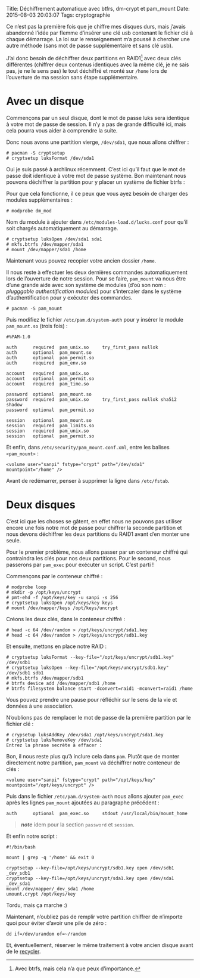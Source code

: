 Title: Déchiffrement automatique avec btfrs, dm-crypt et pam_mount
Date: 2015-08-03 20:03:07
Tags: cryptographie

Ce n’est pas la première fois que je chiffre mes disques durs, mais j’avais
abandonné l’idée par flemme d’insérer une clé usb contenant le fichier clé à
chaque démarrage. La loi sur le renseignement m’a poussé à chercher une autre
méthode (sans mot de passe supplémentaire et sans clé usb).

J’ai donc besoin de déchiffrer deux partitions en RAID1[^1] avec deux clés
différentes (chiffrer deux contenus identiques avec la même clé, je ne sais pas,
je ne le sens pas) le tout déchiffré et monté sur `/home` lors de l’ouverture de
ma session sans étape supplémentaire.

# Avec un disque

Commençons par un seul disque, dont le mot de passe luks sera identique à
votre mot de passe de session. Il n’y a pas de grande difficulté ici, mais cela
pourra vous aider à comprendre la suite.

Donc nous avons une partition vierge, `/dev/sda1`, que nous allons chiffrer :

```
# pacman -S cryptsetup
# cryptsetup luksFormat /dev/sda1
```

Oui je suis passé à archlinux récemment. C’est ici qu’il faut que le mot de passe
doit identique à votre mot de passe système. Bon maintenant nous pouvons
déchiffrer la partition pour y placer un système de fichier btrfs :

Pour que cela fonctionne, il ce peux que vous ayez besoin de charger des modules
supplémentaires :

```
# modprobe dm_mod
```

Nom du module à ajouter dans `/etc/modules-load.d/lucks.conf` pour qu’il soit
chargés automatiquement au démarrage.

```
# cryptsetup luksOpen /dev/sda1 sda1
# mkfs.btrfs /dev/mapper/sda1
# mount /dev/mapper/sda1 /home
```

Maintenant vous pouvez recopier votre ancien dossier `/home`.

Il nous reste à effectuer les deux dernières commandes automatiquement lors de
l’ouverture de notre session. Pour se faire, `pam_mount` va nous être d’une
grande aide avec son système de modules (d’où son nom : *plugggable
authentification modules*) pour s’intercaler dans le système d’authentification
pour y exécuter des commandes.

```
# pacman -S pam_mount
```

Puis modifiez le fichier `/etc/pam.d/system-auth` pour y insérer le module
`pam_mount.so` (trois fois) :

```
#%PAM-1.0

auth      required  pam_unix.so     try_first_pass nullok
auth      optional  pam_mount.so
auth      optional  pam_permit.so
auth      required  pam_env.so

account   required  pam_unix.so
account   optional  pam_permit.so
account   required  pam_time.so

password  optional  pam_mount.so
password  required  pam_unix.so     try_first_pass nullok sha512 shadow
password  optional  pam_permit.so

session   optional  pam_mount.so
session   required  pam_limits.so
session   required  pam_unix.so
session   optional  pam_permit.so
```

Et enfin, dans `/etc/security/pam_mount.conf.xml`, entre les balises
`<pam_mount>` :

```
<volume user="sanpi" fstype="crypt" path="/dev/sda1" mountpoint="/home" />
```

Avant de redémarrer, penser à supprimer la ligne dans `/etc/fstab`.

# Deux disques

C’est ici que les choses se gâtent, en effet nous ne pouvons pas utiliser encore
une fois notre mot de passe pour chiffrer la seconde partition et nous devons
déchiffrer les deux partitions du RAID1 avant d’en monter une seule.

Pour le premier problème, nous allons passer par un conteneur chiffré qui
contraindra les clés pour nos deux partitions. Pour le second, nous passerons
par `pam_exec` pour exécuter un script. C’est parti !

Commençons par le conteneur chiffré :

```
# modprobe loop
# mkdir -p /opt/keys/uncrypt
# pmt-ehd -f /opt/keys/key -u sanpi -s 256
# cryptsetup luksOpen /opt/keys/key keys
# mount /dev/mapper/keys /opt/keys/uncrypt
```

Créons les deux clés, dans le conteneur chiffré :

```
# head -c 64 /dev/random > /opt/keys/uncrypt/sda1.key
# head -c 64 /dev/random > /opt/keys/uncrypt/sdb1.key
```

Et ensuite, mettons en place notre RAID :

```
# cryptsetup luksFormat --key-file="/opt/keys/uncrypt/sdb1.key" /dev/sdb1
# cryptsetup luksOpen --key-file="/opt/keys/uncrypt/sdb1.key" /dev/sdb1 sdb1
# mkfs.btrfs /dev/mapper/sdb1
# btrfs device add /dev/mapper/sdb1 /home
# btrfs filesystem balance start -dconvert=raid1 -mconvert=raid1 /home
```

Vous pouvez prendre une pause pour réfléchir sur le sens de la vie et données à
une association.

N’oublions pas de remplacer le mot de passe de la première partition par le
fichier clé :

```
# crypsetup luksAddKey /dev/sda1 /opt/keys/uncrypt/sda1.key
# cryptsetup luksRemoveKey /dev/sda1
Entrez la phrase secrète à effacer :
```

Bon, il nous reste plus qu’à inclure cela dans `pam`. Plutôt que de monter
directement notre partition, `pam_mount` va déchiffrer notre conteneur de clés :

```
<volume user="sanpi" fstype="crypt" path="/opt/keys/key" mountpoint="/opt/keys/uncrypt" />
```

Puis dans le fichier `/etc/pam.d/system-auth` nous allons ajouter `pam_exec`
après les lignes `pam_mount` ajoutées au paragraphe précédent :

```
auth      optional  pam_exec.so     stdout /usr/local/bin/mount_home
```

> ***note*** idem pour la section `password` et `session`.

Et enfin notre script :

```
#!/bin/bash

mount | grep -q '/home' && exit 0

cryptsetup --key-file=/opt/keys/uncrypt/sdb1.key open /dev/sdb1 _dev_sdb1
cryptsetup --key-file=/opt/keys/uncrypt/sda1.key open /dev/sda1 _dev_sda1
mount /dev/mapper/_dev_sda1 /home
umount.crypt /opt/keys/key
```

Tordu, mais ça marche :)

Maintenant, n’oubliez pas de remplir votre partition chiffrer de n’importe quoi
pour éviter d’avoir une pile de zéro :

```
dd if=/dev/urandom of=~/random
```

Et, éventuellement, réserver le même traitement à votre ancien disque avant de
le
[recycler](https://blog.nicelab.org/donnez-une-nouvelle-jeunesse-a-vos-disques-durs/).

[^1]: Avec btrfs, mais cela n’a que peux d’importance.
